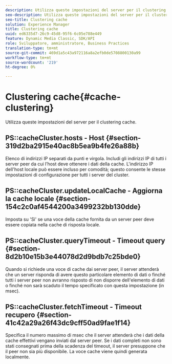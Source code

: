 ```yaml
---
description: Utilizza queste impostazioni del server per il clustering cache.
seo-description: Utilizza queste impostazioni del server per il clustering cache.
seo-title: Clustering cache
solution: Experience Manager
title: Clustering cache
uuid: ed6335d7-26c9-45d8-95f6-6c05e788e449
feature: Dynamic Media Classic, SDK/API
role: Sviluppatore, amministratore, Business Practices
translation-type: tm+mt
source-git-commit: 469d1a5c43a972116a8a2efb0de5708800130a99
workflow-type: tm+mt
source-wordcount: '219'
ht-degree: 0%

---
```



# Clustering cache{#cache-clustering}

Utilizza queste impostazioni del server per il clustering cache.

## PS::cacheCluster.hosts - Host {#section-319d2ba2915e40ac8b5ea9b4fe26a88b}

Elenco di indirizzi IP separati da punti e virgola. Includi gli indirizzi IP di tutti i server peer da cui l’host deve ottenere i dati della cache. L&#39;indirizzo IP dell&#39;host locale può essere incluso per comodità; questo consente le stesse impostazioni di configurazione per tutti i server del cluster.

## PS::cacheCluster.updateLocalCache - Aggiorna la cache locale {#section-154c2c0af4544200a3499232bb130dde}

Imposta su &#39;Sì&#39; se una voce della cache fornita da un server peer deve essere copiata nella cache di risposta locale.

## PS::cacheCluster.queryTimeout - Timeout query {#section-8d2b10e15b3e44078d2d9bdb7c25bde0}

Quando si richiede una voce di cache dai server peer, il server attenderà che un server risponda di avere questo particolare elemento di dati o finché tutti i server peer non avranno risposto di non disporre dell&#39;elemento di dati o finché non sarà scaduto il tempo specificato con questa impostazione (in msec).

## PS::cacheCluster.fetchTimeout - Timeout recupero {#section-41c42a29a26f43dc9cff50ad9fae1f14}

Specifica il numero massimo di msec che il server attenderà che i dati della cache effettivi vengano inviati dal server peer. Se i dati completi non sono stati consegnati prima della scadenza del timeout, il server presuppone che il peer non sia più disponibile. La voce cache viene quindi generata localmente.
